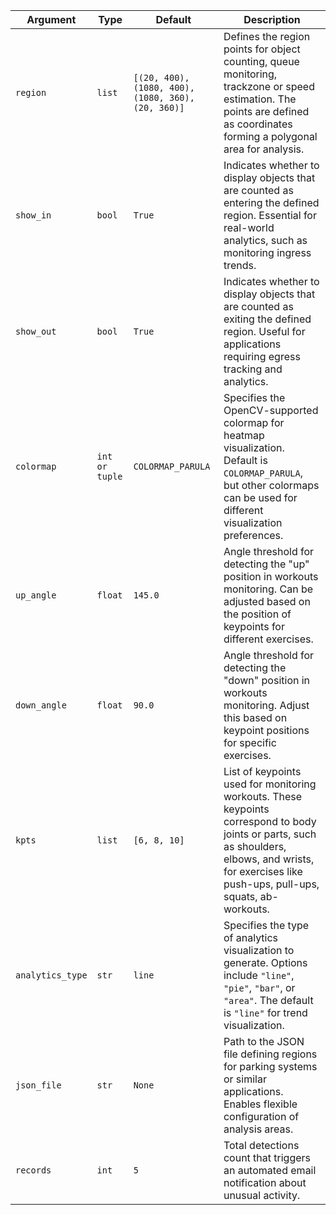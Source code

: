 | Argument         | Type           | Default                                            | Description                                                                                                                                                                                            |
| ---------------- | -------------- | -------------------------------------------------- | ------------------------------------------------------------------------------------------------------------------------------------------------------------------------------------------------------ |
| `region`         | `list`         | `[(20, 400), (1080, 400), (1080, 360), (20, 360)]` | Defines the region points for object counting, queue monitoring, trackzone or speed estimation. The points are defined as coordinates forming a polygonal area for analysis.                           |
| `show_in`        | `bool`         | `True`                                             | Indicates whether to display objects that are counted as entering the defined region. Essential for real-world analytics, such as monitoring ingress trends.                                           |
| `show_out`       | `bool`         | `True`                                             | Indicates whether to display objects that are counted as exiting the defined region. Useful for applications requiring egress tracking and analytics.                                                  |
| `colormap`       | `int or tuple` | `COLORMAP_PARULA`                                  | Specifies the OpenCV-supported colormap for heatmap visualization. Default is `COLORMAP_PARULA`, but other colormaps can be used for different visualization preferences.                              |
| `up_angle`       | `float`        | `145.0`                                            | Angle threshold for detecting the "up" position in workouts monitoring. Can be adjusted based on the position of keypoints for different exercises.                                                    |
| `down_angle`     | `float`        | `90.0`                                             | Angle threshold for detecting the "down" position in workouts monitoring. Adjust this based on keypoint positions for specific exercises.                                                              |
| `kpts`           | `list`         | `[6, 8, 10]`                                       | List of keypoints used for monitoring workouts. These keypoints correspond to body joints or parts, such as shoulders, elbows, and wrists, for exercises like push-ups, pull-ups, squats, ab-workouts. |
| `analytics_type` | `str`          | `line`                                             | Specifies the type of analytics visualization to generate. Options include `"line"`, `"pie"`, `"bar"`, or `"area"`. The default is `"line"` for trend visualization.                                   |
| `json_file`      | `str`          | `None`                                             | Path to the JSON file defining regions for parking systems or similar applications. Enables flexible configuration of analysis areas.                                                                  |
| `records`        | `int`          | `5`                                                | Total detections count that triggers an automated email notification about unusual activity.                                                                                                           |
